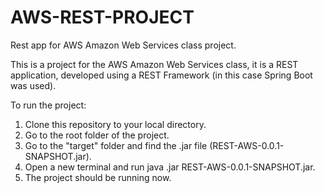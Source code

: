 # AWS-REST-PROJECT
Rest app for AWS Amazon Web Services class project.

This is a project for the AWS Amazon Web Services class, it is a REST application, developed using a REST Framework (in this case Spring Boot was used).

To run the project:
1. Clone this repository to your local directory.
2. Go to the root folder of the project.
3. Go to the "target" folder and find the .jar file (REST-AWS-0.0.1-SNAPSHOT.jar).
4. Open a new terminal and run java .jar REST-AWS-0.0.1-SNAPSHOT.jar.
5. The project should be running now.
